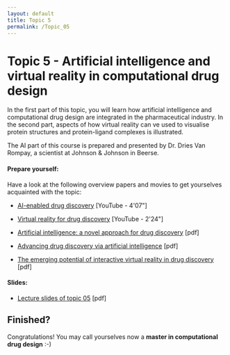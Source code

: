 ```yaml
---
layout: default
title: Topic 5
permalink: /Topic_05
---
```


# Topic 5 - Artificial intelligence and virtual reality in computational drug design

In the first part of this topic, you will learn how artificial intelligence and computational drug design are integrated in the pharmaceutical industry. In the second part, aspects of how virtual reality can ve used to visualise protein structures and protein-ligand complexes is illustrated.

The AI part of this course is prepared and presented by Dr. Dries Van Rompay, a scientist at Johnson & Johnson in Beerse.


#### Prepare yourself:

Have a look at the following overview papers and movies to get yourselves acquainted with the topic:

- <a href="https://www.youtube.com/watch?v=RPBDhogTIT0" target="_blank">AI-enabled drug discovery</a> [YouTube - 4'07"]
- <a href="https://www.youtube.com/watch?v=beYyi0p0L5Y" target="_blank">Virtual reality for drug discovery</a> [YouTube - 2'24"]

- <a href="/Topic_05/AI_and_DD.pdf" download>Artificial intelligence: a novel approach for drug discovery</a> [pdf]
- <a href="/Topic_05/AI_and_industry.pdf" download>Advancing drug discovery via artificial intelligence</a> [pdf]
- <a href="/Topic_05/The_emerging_potential_of_interactive_virtual_reality_in_drug_discovery.pdf" download>The emerging potential of interactive virtual reality in drug discovery</a> [pdf]


#### Slides:

- <a href="/Topic_05/AI_in_drug_discovery.pdf" download>Lecture slides of topic 05</a> [pdf]


## Finished?

Congratulations! You may call yourselves now a **master in computational drug design** :-)
